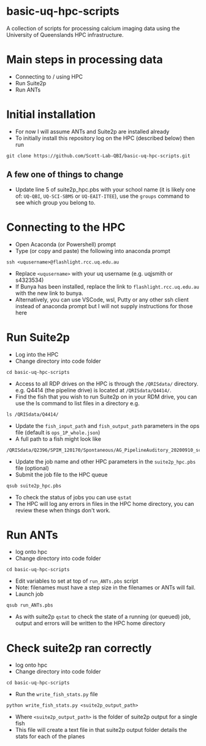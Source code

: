 # basic-uq-hpc-scripts
A collection of scripts for processing calcium imaging data using the University of Queenslands HPC infrastructure.

# Main steps in processing data
- Connecting to / using HPC
- Run Suite2p
- Run ANTs

# Initial installation
- For now I will assume ANTs and Suite2p are installed already
- To initially install this repository log on the HPC (described below) then run
```
git clone https://github.com/Scott-Lab-QBI/basic-uq-hpc-scripts.git
```

## A few one of things to change
- Update line 5 of suite2p_hpc.pbs with your school name (it is likely one of: `UQ-QBI`, `UQ-SCI-SBMS` or `UQ-EAIT-ITEE`), use the `groups` command to see which group you belong to. 

# Connecting to the HPC
- Open Acaconda (or Powershell) prompt
- Type (or copy and paste) the following into anaconda prompt
```
ssh <uqusername>@flashlight.rcc.uq.edu.au
```
- Replace `<uqusername>` with your uq username (e.g. uqjsmith or s4323534)
- If Bunya has been installed, replace the link to `flashlight.rcc.uq.edu.au` with the new link to bunya.
- Alternatively, you can use VSCode, wsl, Putty or any other ssh client instead of anaconda prompt but I will not supply instructions for those here


# Run Suite2p
- Log into the HPC
- Change directory into code folder 
```
cd basic-uq-hpc-scripts
```
- Access to all RDP drives on the HPC is through the `/QRISdata/` directory. e.g. Q4414 (the pipeline drive) is located at `/QRISdata/Q4414/`.
- Find the fish that you wish to run Suite2p on in your RDM drive, you can use the ls command to list files in a directory e.g.
```
ls /QRISdata/Q4414/
```
- Update the `fish_input_path` and `fish_output_path` parameters in the ops file (default is `ops_1P_whole.json`)
- A full path to a fish might look like
```
/QRISdata/Q2396/SPIM_120170/Spontaneous/AG_PipelineAuditory_20200910_scn1lab_fish01_spon_2Hz_range245_step5_exposure10_power60_range245_step5_exposure10_power60/
```
- Update the job name and other HPC parameters in the `suite2p_hpc.pbs` file (optional)
- Submit the job file to the HPC queue
```
qsub suite2p_hpc.pbs
```
- To check the status of jobs you can use `qstat`
- The HPC will log any errors in files in the HPC home directory, you can review these when things don't work.


# Run ANTs
- log onto hpc
- Change directory into code folder 
```
cd basic-uq-hpc-scripts
```
- Edit variables to set at top of `run_ANTs.pbs` script
- Note: filenames must have a step size in the filenames or ANTs will fail.
- Launch job
```
qsub run_ANTs.pbs
```
- As with suite2p `qstat` to check the state of a running (or queued) job, output and errors will be written to the HPC home directory


# Check suite2p ran correctly
- log onto hpc
- Change directory into code folder 
```
cd basic-uq-hpc-scripts
```
- Run the `write_fish_stats.py` file
```
python write_fish_stats.py <suite2p_output_path>
```
- Where `<suite2p_output_path>` is the folder of suite2p output for a single fish
- This file will create a text file in that suite2p output folder details the stats for each of the planes

